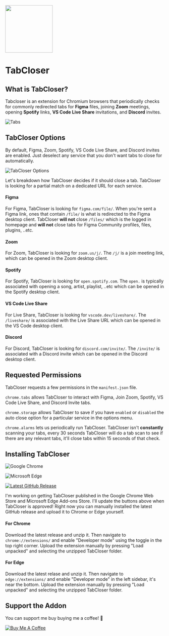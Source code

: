 <img src="https://cdn.cottle.cloud/tabcloser/tabcloser.svg" width="150">

# TabCloser

## What is TabCloser?
Tabcloser is an extension for Chromium browsers that periodically checks for commonly redirected tabs for <b>Figma</b> files, joining <b>Zoom</b> meetings, opening <b>Spotify</b> links, <b>VS Code Live Share</b> invitations, and <b>Discord</b> invites.

![Tabs](https://cdn.cottle.cloud/tabcloser/tabs.svg)

## TabCloser Options

By default, Figma, Zoom, Spotify, VS Code Live Share, and Discord invites are enabled. Just deselect any service that you don't want tabs to close for automatically.

![TabCloser Options](https://cdn.cottle.cloud/tabcloser/options.svg)

Let's breakdown how TabCloser decides if it should close a tab. TabCloser is looking for a partial match on a dedicated URL for each service.

#### Figma
For Figma, TabCloser is looking for `figma.com/file/`. When you're sent a Figma link, ones that contain `/file/` is what is redirected to the Figma desktop client. TabCloser <b>will not</b> close `/files/` which is the logged in homepage and <b>will not</b> close tabs for Figma Community profiles, files, plugins, ..etc.

#### Zoom
For Zoom, TabCloser is looking for `zoom.us/j/`. The `/j/` is a join meeting link, which can be opened in the Zoom desktop client.

#### Spotify
For Spotify, TabCloser is looking for `open.spotify.com`. The `open.` is typically associated with opening a song, artist, playlist, ..etc which can be opened in the Spotify desktop client.

#### VS Code Live Share
For Live Share, TabCloser is looking for `vscode.dev/liveshare/`. The `/liveshare/` is associated with the Live Share URL which can be opened in the VS Code desktop client.

#### Discord
For Discord, TabCloser is looking for `discord.com/invite/`. The `/invite/` is associated with a Discord invite which can be opened in the Discord desktop client.

## Requested Permissions
TabCloser requests a few permissions in the `manifest.json` file.

`chrome.tabs` allows TabCloser to interact with Figma, Join Zoom, Spotify, VS Code Live Share, and Discord Invite tabs.

`chrome.storage` allows TabCloser to save if you have `enabled` or `disabled` the auto close option for a particular service in the options menu.

`chrome.alarms` lets us periodically run TabCloser. TabCloser isn't <b>constantly</b> scanning your tabs, every 30 seconds TabCloser will do a tab scan to see if there are any relevant tabs, it'll close tabs within 15 seconds of that check.

## Installing TabCloser

![Google Chrome](https://cdn.cottle.cloud/tabcloser/chrome-soon.svg)

![Microsoft Edge](https://cdn.cottle.cloud/tabcloser/edge-soon.svg)

[![Latest GitHub Release](https://cdn.cottle.cloud/tabcloser/download-release.svg)](https://github.com/sethcottle/tabcloser/zipball/main)

I'm working on getting TabCloser published in the Google Chrome Web Store and Microsoft Edge Add-ons Store. I'll update the buttons above when TabCloser is approved! Right now you can manually installed the latest GitHub release and upload it to Chrome or Edge yourself.

#### For Chrome
Download the latest release and unzip it. Then navigate to `chrome://extensions/` and enable "Developer mode" using the toggle in the top right corner. Upload the extension manually by pressing "Load unpacked" and selecting the unzipped TabCloser folder.

#### For Edge
Download the latest relase and unzip it. Then navigate to `edge://extensions/` and enable "Developer mode" in the left sidebar, it's near the bottom. Upload the extension manually by pressing "Load unpacked" and selecting the unzipped TabCloser folder.

## Support the Addon

You can support me buy buying me a coffee! 🙂

[![Buy Me A Coffee](https://cdn.cottle.cloud/tabcloser/buymeacoffee.svg)](https://buymeacoffee.com/seth)

